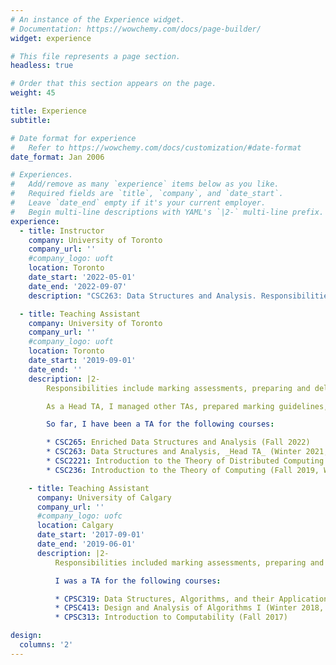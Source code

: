 ```yaml
---
# An instance of the Experience widget.
# Documentation: https://wowchemy.com/docs/page-builder/
widget: experience

# This file represents a page section.
headless: true

# Order that this section appears on the page.
weight: 45

title: Experience
subtitle:

# Date format for experience
#   Refer to https://wowchemy.com/docs/customization/#date-format
date_format: Jan 2006

# Experiences.
#   Add/remove as many `experience` items below as you like.
#   Required fields are `title`, `company`, and `date_start`.
#   Leave `date_end` empty if it's your current employer.
#   Begin multi-line descriptions with YAML's `|2-` multi-line prefix.
experience:
  - title: Instructor
    company: University of Toronto
    company_url: ''
    #company_logo: uoft
    location: Toronto
    date_start: '2022-05-01'
    date_end: '2022-09-07'
    description: "CSC263: Data Structures and Analysis. Responsibilities included"

  - title: Teaching Assistant
    company: University of Toronto
    company_url: ''
    #company_logo: uoft
    location: Toronto
    date_start: '2019-09-01'
    date_end: ''
    description: |2-
        Responsibilities include marking assessments, preparing and delivering tutorials, and holding office hours.

        As a Head TA, I managed other TAs, prepared marking guidelines, ensured assessments were graded in a timely manner, and communicated directly with the course instructor.

        So far, I have been a TA for the following courses:

        * CSC265: Enriched Data Structures and Analysis (Fall 2022)
        * CSC263: Data Structures and Analysis, _Head TA_ (Winter 2021, Winter 2022)
        * CSC2221: Introduction to the Theory of Distributed Computing (Fall 2020, Fall 2021)
        * CSC236: Introduction to the Theory of Computing (Fall 2019, Winter 2020, Summer 2020)

    - title: Teaching Assistant
      company: University of Calgary
      company_url: ''
      #company_logo: uofc
      location: Calgary
      date_start: '2017-09-01'
      date_end: '2019-06-01'
      description: |2-
          Responsibilities included marking assessments, preparing and delivering tutorials, holding office hours, and occasionally conducting lectures.

          I was a TA for the following courses:

          * CPSC319: Data Structures, Algorithms, and their Applications (Winter 2019)
          * CPSC413: Design and Analysis of Algorithms I (Winter 2018, Summer 2018)
          * CPSC313: Introduction to Computability (Fall 2017)

design:
  columns: '2'
---
```

